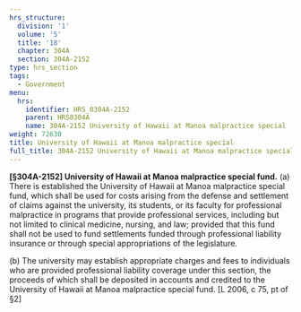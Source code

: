 ```yaml
---
hrs_structure:
  division: '1'
  volume: '5'
  title: '18'
  chapter: 304A
  section: 304A-2152
type: hrs_section
tags:
  - Government
menu:
  hrs:
    identifier: HRS_0304A-2152
    parent: HRS0304A
    name: 304A-2152 University of Hawaii at Manoa malpractice special
weight: 72630
title: University of Hawaii at Manoa malpractice special
full_title: 304A-2152 University of Hawaii at Manoa malpractice special
---
```

**[§304A-2152] University of Hawaii at Manoa malpractice special fund.** (a) There is established the University of Hawaii at Manoa malpractice special fund, which shall be used for costs arising from the defense and settlement of claims against the university, its students, or its faculty for professional malpractice in programs that provide professional services, including but not limited to clinical medicine, nursing, and law; provided that this fund shall not be used to fund settlements funded through professional liability insurance or through special appropriations of the legislature.

(b) The university may establish appropriate charges and fees to individuals who are provided professional liability coverage under this section, the proceeds of which shall be deposited in accounts and credited to the University of Hawaii at Manoa malpractice special fund. [L 2006, c 75, pt of §2]